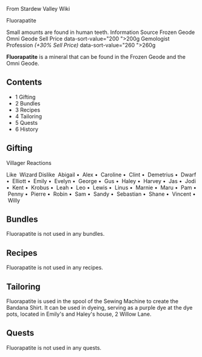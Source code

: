 From Stardew Valley Wiki

Fluorapatite

Small amounts are found in human teeth. Information Source Frozen Geode Omni Geode Sell Price data-sort-value="200 "&gt;200g Gemologist Profession *(+30% Sell Price)* data-sort-value="260 "&gt;260g

**Fluorapatite** is a mineral that can be found in the Frozen Geode and the Omni Geode.

## Contents

- 1 Gifting
- 2 Bundles
- 3 Recipes
- 4 Tailoring
- 5 Quests
- 6 History

## Gifting

Villager Reactions

Like  Wizard Dislike  Abigail •  Alex •  Caroline •  Clint •  Demetrius •  Dwarf •  Elliott •  Emily •  Evelyn •  George •  Gus •  Haley •  Harvey •  Jas •  Jodi •  Kent •  Krobus •  Leah •  Leo •  Lewis •  Linus •  Marnie •  Maru •  Pam •  Penny •  Pierre •  Robin •  Sam •  Sandy •  Sebastian •  Shane •  Vincent •  Willy

## Bundles

Fluorapatite is not used in any bundles.

## Recipes

Fluorapatite is not used in any recipes.

## Tailoring

Fluorapatite is used in the spool of the Sewing Machine to create the Bandana Shirt. It can be used in dyeing, serving as a purple dye at the dye pots, located in Emily's and Haley's house, 2 Willow Lane.

## Quests

Fluorapatite is not used in any quests.